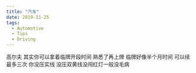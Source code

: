 ```yaml
---
title: "汽车"
date: 2019-11-25
tags:
  - Automotive
  - Tips
  - Driving
---
```


高尔夫
其实你可以拿着临牌开段时间 熟悉了再上牌 临牌好像半个月时间 可以续最多三次
你没压实线 没压双黄线没闯红灯一般没毛病
